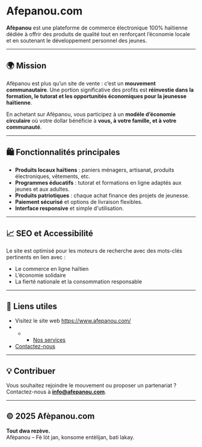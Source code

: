 # Afepanou.com

**Afèpanou** est une plateforme de commerce électronique 100% haïtienne dédiée à offrir des produits de qualité tout en renforçant l’économie locale et en soutenant le développement personnel des jeunes.

---

## 🌍 Mission

Afèpanou est plus qu’un site de vente : c’est un **mouvement communautaire**. Une portion significative des profits est **réinvestie dans la formation, le tutorat et les opportunités économiques pour la jeunesse haïtienne**.

En achetant sur Afèpanou, vous participez à un **modèle d’économie circulaire** où votre dollar bénéficie à **vous, à votre famille, et à votre communauté**.

---

## 🛍️ Fonctionnalités principales

- **Produits locaux haïtiens** : paniers ménagers, artisanat, produits électroniques, vêtements, etc.
- **Programmes éducatifs** : tutorat et formations en ligne adaptés aux jeunes et aux adultes.
- **Produits patriotiques** : chaque achat finance des projets de jeunesse.
- **Paiement sécurisé** et options de livraison flexibles.
- **Interface responsive** et simple d'utilisation.

---

## 📈 SEO et Accessibilité

Le site est optimisé pour les moteurs de recherche avec des mots-clés pertinents en lien avec :
- Le commerce en ligne haïtien
- L’économie solidaire
- La fierté nationale et la consommation responsable

---

## 🔗 Liens utiles

- Visitez le site web https://www.afepanou.com/
- - - [Nos services](https://afepanou.com/services)
- [Contactez-nous](mailto:info@afepanou.com)

---

## 💡 Contribuer

Vous souhaitez rejoindre le mouvement ou proposer un partenariat ? Contactez-nous à **info@afepanou.com**.

---

## © 2025 Afèpanou.com

**Tout dwa rezève.**  
Afèpanou – Fè lòt jan, konsome entèlijan, bati lakay.

